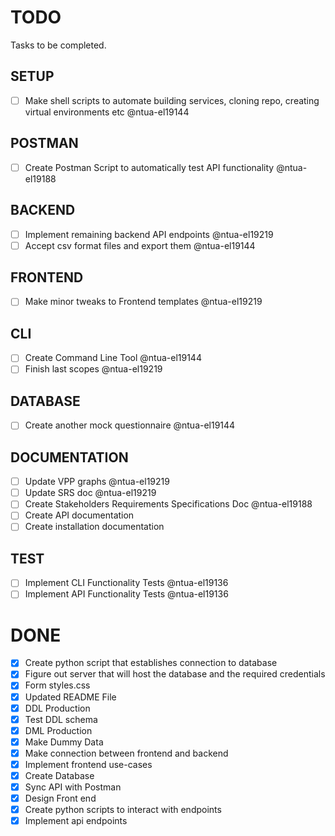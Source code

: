 # TODO

Tasks to be completed.

## SETUP
- [ ] Make shell scripts to automate building services, cloning repo, creating virtual environments etc @ntua-el19144
## POSTMAN

- [ ] Create Postman Script to automatically test API functionality @ntua-el19188

## BACKEND

- [ ] Implement remaining backend API endpoints @ntua-el19219
- [ ] Accept csv format files and export them @ntua-el19144

## FRONTEND

- [ ] Make minor tweaks to Frontend templates @ntua-el19219 

## CLI
- [ ] Create Command Line Tool @ntua-el19144
- [ ] Finish last scopes @ntua-el19219

## DATABASE

- [ ] Create another mock questionnaire @ntua-el19144

## DOCUMENTATION

- [ ] Update VPP graphs @ntua-el19219
- [ ] Update SRS doc @ntua-el19219
- [ ] Create Stakeholders Requirements Specifications Doc @ntua-el19188
- [ ] Create API documentation
- [ ] Create installation documentation

## TEST

- [ ] Implement CLI Functionality Tests @ntua-el19136
- [ ] Implement API Functionality Tests @ntua-el19136

# DONE
- [x] Create  python script that establishes connection to database
- [x] Figure out server that will host the database and the required credentials
- [x] Form styles.css
- [x] Updated README File
- [x] DDL Production 
- [x] Test DDL schema 
- [x] DML Production 
- [x] Make Dummy Data
- [x] Make connection between frontend and backend
- [x] Implement frontend use-cases
- [x] Create Database
- [x] Sync API with Postman
- [x] Design Front end 
- [x] Create python scripts to interact with endpoints
- [x] Implement api endpoints
